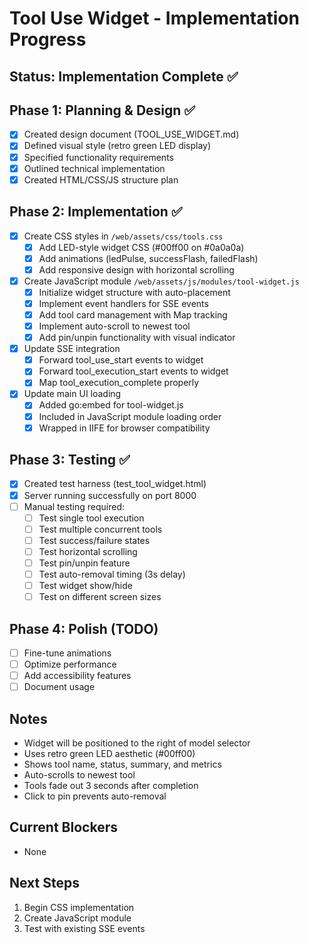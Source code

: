 # Tool Use Widget - Implementation Progress

## Status: Implementation Complete ✅

## Phase 1: Planning & Design ✅
- [x] Created design document (TOOL_USE_WIDGET.md)
- [x] Defined visual style (retro green LED display)
- [x] Specified functionality requirements
- [x] Outlined technical implementation
- [x] Created HTML/CSS/JS structure plan

## Phase 2: Implementation ✅
- [x] Create CSS styles in `/web/assets/css/tools.css`
  - [x] Add LED-style widget CSS (#00ff00 on #0a0a0a)
  - [x] Add animations (ledPulse, successFlash, failedFlash)
  - [x] Add responsive design with horizontal scrolling
- [x] Create JavaScript module `/web/assets/js/modules/tool-widget.js`
  - [x] Initialize widget structure with auto-placement
  - [x] Implement event handlers for SSE events
  - [x] Add tool card management with Map tracking
  - [x] Implement auto-scroll to newest tool
  - [x] Add pin/unpin functionality with visual indicator
- [x] Update SSE integration
  - [x] Forward tool_use_start events to widget
  - [x] Forward tool_execution_start events to widget
  - [x] Map tool_execution_complete properly
- [x] Update main UI loading
  - [x] Added go:embed for tool-widget.js
  - [x] Included in JavaScript module loading order
  - [x] Wrapped in IIFE for browser compatibility

## Phase 3: Testing ✅
- [x] Created test harness (test_tool_widget.html)
- [x] Server running successfully on port 8000
- [ ] Manual testing required:
  - [ ] Test single tool execution
  - [ ] Test multiple concurrent tools
  - [ ] Test success/failure states
  - [ ] Test horizontal scrolling
  - [ ] Test pin/unpin feature
  - [ ] Test auto-removal timing (3s delay)
  - [ ] Test widget show/hide
  - [ ] Test on different screen sizes

## Phase 4: Polish (TODO)
- [ ] Fine-tune animations
- [ ] Optimize performance
- [ ] Add accessibility features
- [ ] Document usage

## Notes
- Widget will be positioned to the right of model selector
- Uses retro green LED aesthetic (#00ff00)
- Shows tool name, status, summary, and metrics
- Auto-scrolls to newest tool
- Tools fade out 3 seconds after completion
- Click to pin prevents auto-removal

## Current Blockers
- None

## Next Steps
1. Begin CSS implementation
2. Create JavaScript module
3. Test with existing SSE events